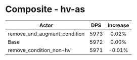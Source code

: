 # Composite - hv-as
| Actor | DPS | Increase |
|---|:---:|:---:|
|remove_and_augment_condition|5973|0.02%|
|Base|5972|0.00%|
|remove_condition_non-hv|5971|-0.01%|
